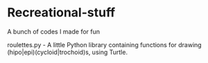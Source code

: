 # Recreational-stuff
A bunch of codes I made for fun

roulettes.py - A little Python library containing functions for drawing (hipo|epi)(cycloid|trochoid)s, using Turtle.

